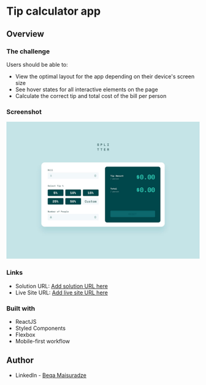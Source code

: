# Tip calculator app 


## Overview

### The challenge

Users should be able to:

- View the optimal layout for the app depending on their device's screen size
- See hover states for all interactive elements on the page
- Calculate the correct tip and total cost of the bill per person

### Screenshot

![](./src/design/desktop-design-empty.jpg)


### Links

- Solution URL: [Add solution URL here](https://your-solution-url.com)
- Live Site URL: [Add live site URL here](https://your-live-site-url.com)



### Built with

- ReactJS
- Styled Components
- Flexbox
- Mobile-first workflow




## Author

- LinkedIn - [Beqa Maisuradze](https://www.linkedin.com/in/beqa-maisuradze-76a730234/)



